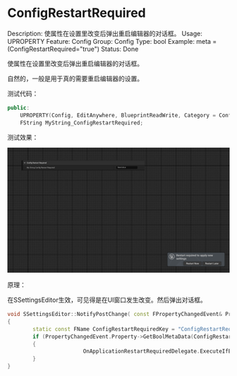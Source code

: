 # ConfigRestartRequired

Description: 使属性在设置里改变后弹出重启编辑器的对话框。
Usage: UPROPERTY
Feature: Config
Group: Config
Type: bool
Example:  meta = (ConfigRestartRequired="true")
Status: Done

使属性在设置里改变后弹出重启编辑器的对话框。

自然的，一般是用于真的需要重启编辑器的设置。

测试代码：

```cpp
public:
	UPROPERTY(Config, EditAnywhere, BlueprintReadWrite, Category = ConfigRestartRequired, meta = (ConfigRestartRequired="true"))
	FString MyString_ConfigRestartRequired;
```

测试效果：

![Untitled](ConfigRestartRequired/Untitled.png)

原理：

在SSettingsEditor生效，可见得是在UI窗口发生改变。然后弹出对话框。

```cpp
void SSettingsEditor::NotifyPostChange( const FPropertyChangedEvent& PropertyChangedEvent, class FEditPropertyChain* PropertyThatChanged )
{
		static const FName ConfigRestartRequiredKey = "ConfigRestartRequired";
		if (PropertyChangedEvent.Property->GetBoolMetaData(ConfigRestartRequiredKey) || PropertyChangedEvent.MemberProperty->GetBoolMetaData(ConfigRestartRequiredKey))
		{
						OnApplicationRestartRequiredDelegate.ExecuteIfBound();
		}
}
```